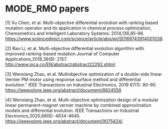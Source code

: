 # MODE_RMO papers

[1] Xu Chen, et al. Multi-objective differential evolution with ranking based mutation operator and its application in chemical process optimization, Chemometrics and Intelligent Laboratory Systems: 2014,136,85–96.
https://www.sciencedirect.com/science/article/abs/pii/S0169743914001038

[2] Bao Li, et al. Multi-objective differential evolution algorithm with improved ranking-based mutation.Journal of Computer Applications,2018,38(8): 2157. http://www.joca.cn/EN/abstract/abstract22292.shtml

[3] Wenxiang Zhao, et al. Multiobjective optimization of a double-side linear Vernier PM motor using response surface method and differential evolution." IEEE Transactions on Industrial Electronics, 2019 67(1): 80-90. https://ieeexplore.ieee.org/abstract/document/8624558

[4] Wenxiang Zhao, et al. Multi-objective optimization design of a modular linear permanent-magnet vernier machine by combined approximation models and differential evolution. IEEE Transactions on Industrial Electronics,2020,68(6): 4634-4645. https://ieeexplore.ieee.org/abstract/document/9075424/

